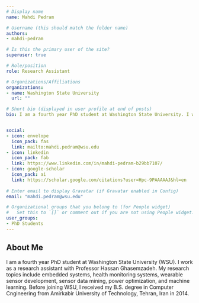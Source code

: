 ```yaml
---
# Display name
name: Mahdi Pedram

# Username (this should match the folder name)
authors:
- mahdi-pedram

# Is this the primary user of the site?
superuser: true

# Role/position
role: Research Assistant

# Organizations/Affiliations
organizations:
- name: Washington State University
  url: ""

# Short bio (displayed in user profile at end of posts)
bio: I am a fourth year PhD student at Washington State University. I work as a research assistant with Professor Hassan Ghasemzadeh. My research topics include embedded systems, health monitoring systems, wearable sensor development, sensor data mining, power optimization, and machine learning. I received my B.S. degree in Computer Cngineering from Amirkabir University of Technology, Tehran, Iran in 2014.    


social:
- icon: envelope
  icon_pack: fas
  link: mailto:mahdi.pedram@wsu.edu
- icon: linkedin
  icon_pack: fab
  link: https://www.linkedin.com/in/mahdi-pedram-b29bb7107/
- icon: google-scholar
  icon_pack: ai
  link: https://scholar.google.com/citations?user=Hpc-9PAAAAAJ&hl=en
 
# Enter email to display Gravatar (if Gravatar enabled in Config)
email: "mahdi.pedram@wsu.edu"

# Organizational groups that you belong to (for People widget)
#   Set this to `[]` or comment out if you are not using People widget.
user_groups:
- PhD Students
---
```

## About Me
I am a fourth year PhD student at Washington State University (WSU). I work as a research assistant with Professor Hassan Ghasemzadeh. My research topics include embedded systems, health monitoring systems, wearable sensor development, sensor data mining, power optimization, and machine learning. Before joining WSU, I received my B.S. degree in Computer Cngineering from Amirkabir University of Technology, Tehran, Iran in 2014.